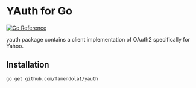 # YAuth for Go

[![Go Reference](https://pkg.go.dev/badge/github.com/famendola1/yauth.svg)](https://pkg.go.dev/github.com/famendola1/yauth)

yauth package contains a client implementation of OAuth2 specifically for Yahoo.

## Installation
~~~
go get github.com/famendola1/yauth
~~~
